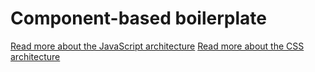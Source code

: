 # Component-based boilerplate

[Read more about the JavaScript architecture](src/assets/js)
[Read more about the CSS architecture](src/assets/scss)
